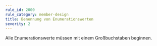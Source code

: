 ```yaml
---
rule_id: 2000
rule_category: member-design
title: Benennung von Enumerationswerten
severity: 2
---
```

Alle Enumerationswerte müssen mit einem Großbuchstaben beginnen.
